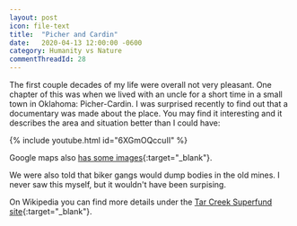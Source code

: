 ```yaml
---
layout: post
icon: file-text
title:  "Picher and Cardin"
date:   2020-04-13 12:00:00 -0600
category: Humanity vs Nature
commentThreadId: 28
---
```


The first couple decades of my life were overall not very pleasant. One chapter of this was when we lived with an uncle for a short time in a small town in Oklahoma: Picher-Cardin. I was surprised recently to find out that a documentary was made about the place. You may find it interesting and it describes the area and situation better than I could have:

{% include youtube.html id="6XGmOQccuII" %}

Google maps also [has some images](https://www.google.com/maps/place/Picher-cardin,+OK/@36.947349,-94.8311885,3a,75y,100h,90t/data=!3m8!1e1!3m6!1sAF1QipPT-k5rDtC74ko4G4N37b8unpHX9QET5U2U62Wp!2e10!3e11!6shttps:%2F%2Flh5.googleusercontent.com%2Fp%2FAF1QipPT-k5rDtC74ko4G4N37b8unpHX9QET5U2U62Wp%3Dw86-h86-k-no-pi6.069931-ya347.2374-ro3.1031055-fo100!7i5376!8i2688!4m13!1m7!3m6!1s0x87c810fa5f96903b:0xdf574dc020f66982!2sPicher-cardin,+OK!3b1!8m2!3d36.9737678!4d-94.8416936!3m4!1s0x87c810fa5f96903b:0xdf574dc020f66982!8m2!3d36.9737678!4d-94.8416936){:target="_blank"}.

We were also told that biker gangs would dump bodies in the old mines. I never saw this myself, but it wouldn't have been surpising.

On Wikipedia you can find more details under the [Tar Creek Superfund site](https://en.wikipedia.org/wiki/Tar_Creek_Superfund_site){:target="_blank"}.
